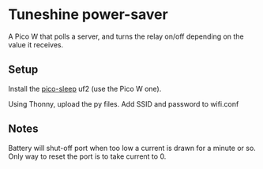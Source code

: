 # Tuneshine power-saver

A Pico W that polls a server, and turns the relay on/off depending on the value it receives.

## Setup

Install the [pico-sleep](https://github.com/ghubcoder/micropython-pico-deepsleep?tab=readme-ov-file) uf2 (use the Pico W one).

Using Thonny, upload the py files. Add SSID and password to wifi.conf

## Notes

Battery will shut-off port when too low a current is drawn for a minute or so. Only way to reset the port is to take current to 0.
